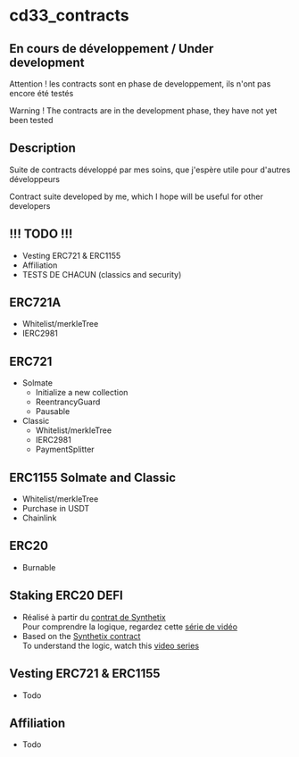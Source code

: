 # cd33_contracts
## En cours de développement / Under development
Attention ! les contracts sont en phase de developpement, ils n'ont pas encore été testés  
  
Warning ! The contracts are in the development phase, they have not yet been tested

## Description
Suite de contracts développé par mes soins, que j'espère utile pour d'autres développeurs  
  
Contract suite developed by me, which I hope will be useful for other developers

## !!! TODO !!!
* Vesting ERC721 & ERC1155
* Affiliation
* TESTS DE CHACUN (classics and security)

## ERC721A
* Whitelist/merkleTree
* IERC2981

## ERC721
* Solmate
  - Initialize a new collection
  - ReentrancyGuard
  - Pausable
* Classic
  - Whitelist/merkleTree
  - IERC2981
  - PaymentSplitter

## ERC1155 Solmate and Classic
* Whitelist/merkleTree
* Purchase in USDT
* Chainlink

## ERC20
* Burnable

## Staking ERC20 DEFI
* Réalisé à partir du [contrat de Synthetix](https://github.com/Synthetixio/synthetix/blob/develop/contracts/StakingRewards.sol)  
Pour comprendre la logique, regardez cette [série de vidéo](https://www.youtube.com/watch?v=6ZO5aYg1GI8)
* Based on the [Synthetix contract](https://github.com/Synthetixio/synthetix/blob/develop/contracts/StakingRewards.sol)  
To understand the logic, watch this [video series](https://www.youtube.com/watch?v=6ZO5aYg1GI8)

## Vesting ERC721 & ERC1155
* Todo

## Affiliation
* Todo